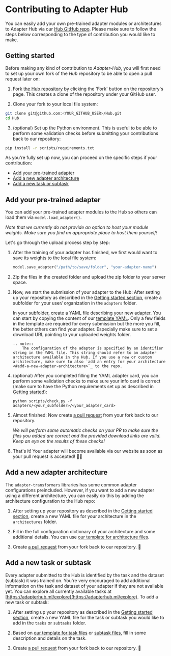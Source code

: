 # Contributing to Adapter Hub

You can easily add your own pre-trained adapter modules or architectures to Adapter Hub via our [Hub GitHub repo](https://github.com/adapter-hub/hub). Please make sure to follow the steps below corresponding to the type of contribution you would like to make.

## Getting started

Before making any kind of contribution to _Adapter-Hub_, you will first need to set up your own fork of the _Hub_ repository to be able to open a pull request later on:

1. Fork [the Hub repository](https://github.com/adapter-hub/hub) by clicking the 'Fork' button on the repository's page. This creates a clone of the repository under your GitHub user.

2. Clone your fork to your local file system:
```bash
git clone git@github.com:<YOUR_GITHUB_USER>/Hub.git
cd Hub
```

3. (optional) Set up the Python environment. This is useful to be able to perform some validation checks before submitting your contributions back to our repository:

```bash
pip install -r scripts/requirements.txt
```

As you're fully set up now, you can proceed on the specific steps if your contribution:

- [Add your pre-trained adapter](#add-your-pre-trained-adapter)
- [Add a new adapter architecture](#add-a-new-adapter-architecture)
- [Add a new task or subtask](#add-a-new-task-or-subtask)

## Add your pre-trained adapter

You can add your pre-trained adapter modules to the Hub so others can load them via `model.load_adapter()`.

_Note that we currently do not provide an option to host your module weights. Make sure you find an appropriate place to host them yourself!_

Let's go through the upload process step by step:

1. After the training of your adapter has finished, we first would want to save its weights to the local file system:
    ```python
    model.save_adapter("/path/to/save/folder", "your-adapter-name")
    ```

2. Zip the files in the created folder and upload the zip folder to your server space.

3. Now, we start the submission of your adapter to the Hub: After setting up your repository as described in the [Getting started section](#getting-started), create a subfolder for your user/ organization in the `adapters` folder.

    In your subfolder, create a YAML file describing your new adapter. You can start by copying the content of our [template YAML](https://github.com/adapter-hub/hub/blob/master/TEMPLATES/adapter.template.yaml). Only a few fields in the template are required for every submission but the more you fill, the better others can find your adapter. Especially make sure to set a download URL pointing to your uploaded weights folder.

    ```eval_rst
    .. note::
        The configuration of the adapter is specified by an identifier string in the YAML file. This string should refer to an adapter architecture available in the Hub. If you use a new or custom architecture, make sure to also `add an entry for your architecture <#add-a-new-adapter-architecture>`_ to the repo. 
    ```

4. (optional) After you completed filling the YAML adapter card, you can perform some validation checks to make sure your info card is correct (make sure to have the Python requirements set up as described in [Getting started](#getting-started)):

    ```
    python scripts/check.py -f adapters/<your_subfolder>/<your_adapter_card>
    ```

4. Almost finished: Now create [a pull request](https://github.com/Adapter-Hub/Hub/pulls) from your fork back to our repository.

    _We will perform some automatic checks on your PR to make sure the files you added are correct and the provided download links are valid. Keep an eye on the results of these checks!_

5. That's it! Your adapter will become available via our website as soon as your pull request is accepted! 🎉🚀


## Add a new adapter architecture

The `adapter-transformers` libraries has some common adapter configurations preincluded. However, if you want to add a new adapter using a different architecture, you can easily do this by adding the architecture configuration to the Hub repo:

1. After setting up your repository as described in the [Getting started section](#getting-started), create a new YAML file for your architecture in the `architectures` folder.

2. Fill in the full configuration dictionary of your architecture and some additional details. You can use [our template for architecture files](https://github.com/adapter-hub/hub/blob/master/TEMPLATES/adapter.template.yaml).

3. Create [a pull request](https://github.com/Adapter-Hub/Hub/pulls) from your fork back to our repository. 🚀


## Add a new task or subtask

Every adapter submitted to the Hub is identified by the task and the dataset (subtask) it was trained on. You're very encouraged to add additional information on the task and dataset of your adapter if they are not available yet. You can explore all currently available tasks at [https://adapterhub.ml/explore](https://adapterhub.ml/explore). To add a new task or subtask:

1. After setting up your repository as described in the [Getting started section](#getting-started), create a new YAML file for the task or subtask you would like to add in the `tasks` or `subtasks` folder.

2. Based on [our template for task files](https://github.com/adapter-hub/hub/blob/master/TEMPLATES/task.template.yaml) or [subtask files](https://github.com/adapter-hub/hub/blob/master/TEMPLATES/task.template.yaml), fill in some description and details on the task.

3. Create [a pull request](https://github.com/Adapter-Hub/Hub/pulls) from your fork back to our repository. 🚀
